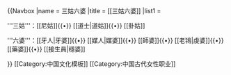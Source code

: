 {{Navbox
|name = 三姑六婆
|title = [[三姑六婆]]
|list1 = <div>
'''三姑'''：[[尼姑]]{{•}} [[道士|道姑]]{{•}} [[卦姑]]

'''六婆'''：[[牙人|牙婆]]{{•}} [[媒人|媒婆]]{{•}} [[師婆]]{{•}} [[老鴇|虔婆]]{{•}} [[藥婆]]{{•}} [[接生員|穩婆]]
</div>

}}<noinclude>
[[Category:中国文化模板]]
[[Category:中国古代女性职业]]
</noinclude>